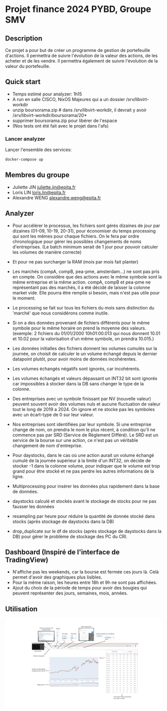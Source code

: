# Projet finance 2024 PYBD, Groupe SMV

## Description
Ce projet a pour but de créer un programme de gestion de portefeuille d'actions. Il permettra de suivre l'évolution de la valeur des actions, de les acheter et de les vendre. Il permettra également de suivre l'évolution de la valeur du portefeuille.

## Quick start
- Temps estimé pour analyzer: 1h15
- A run en salle CISCO, NixOS Majeures qui a un dossier /srv/libvirt-workdir
- unzip boursorama.zip # dans /srv/libvirt-workdir, il devrait y avoir /srv/libvirt-workdir/boursorama/20*
- supprimer boursorama.zip pour libérer de l'espace
- (Nos tests ont été fait avec le projet dans l'afs)

### Lancer analyzer
Lançer l'ensemble des services:
```bash
docker-compose up
```

## Membres du groupe
- Juliette JIN <juliette.jin@epita.fr>
- Loris LIN <loris.lin@epita.fr>
- Alexandre WENG <alexandre.weng@epita.fr>

## Analyzer

- Pour accélérer le processus, les fichiers sont gérés dizaines de jour par dizaines (01-09, 10-19, 20-31), pour économiser du temps processing qui sont les mêmes pour chaque fichiers. On le fera par ordre chronologique pour gérer les possibles changements de noms d'entreprises. (Le batch minimum serait de 1 jour pour pouvoir calculer les volumes de manière correcte)
- Et pour ne pas surcharger la RAM (mois par mois fait planter)

- Les marchés (compA, compB, pea-pme, amsterdam...) ne sont pas pris en compte. On considère que des actions avec le même symbole sont la même entreprise et la même action. compA, compB et pea-pme ne représentant pas des marchés, il a été décidé de laisser la colonne market vide. Elle pourra être remplie si besoin, mais n'est pas utile pour le moment.

- Le processing se fait sur tous les fichiers du mois sans distinction du 'marché' que nous considérons comme inutile.

- Si on a des données provenant de fichiers différents pour le même symbole pour le même horaire on prend la moyenne des valeurs. (exemple: 2 fichiers du 01/01/2000 10h01:00.013 qui nous donnent 10.01 et 10.02 pour la valorisation d'un même symbole, on prendra 10.015.)

- Les données initialles des fichiers donnent les volumes cumulés sur la journée, on choisit de calculer le un volume échangé depuis le dernier datapoint plutôt, pour avoir moins de données incohérentes.
- Les volumes échangés négatifs sont ignorés, car incohérents.
- Les volumes échangés et valeurs dépassant un INT32 bit sont ignorés car impossibles à stocker dans la DB sans changer le type de la colonne.

- Des entreprises avec un symbole finissant par NV (nouvelle valeur) peuvent souvent avoir des volumes nuls et aucune fluctuation de valeur tout le long de 2019 a 2024. On ignore et ne stocke pas les symboles avec un écart-type de 0 sur leur valeur.

- Nos entreprises sont identifiées par leur symbole. Si une entreprise change de nom, on prendra le nom le plus récent, à condition qu'il ne commence pas par SRD (Service de Règlement Différé). Le SRD est un service de la bourse sur une action, ce n'est pas un véritable changement de nom d'entreprise.

- Pour daystocks, dans le cas où une action aurait un volume échangé cumulé de la journée supérieur à la limite d'un INT32, on décide de stocker -1 dans la colonne volume, pour indiquer que le volume est trop grand pour être stocké et ne pas perdre les autres informations de la ligne.

- Multiprocessing pour insérer les données plus rapidement dans la base de données.

- daystocks calculé et stockés avant le stockage de stocks pour ne pas fausser les données

- resampling par heure pour réduire la quantité de donnée stocké dans stocks (après stockage de daystocks dans la DB)
- drop_duplicate sur le df de stocks (après stockage de daystocks dans la DB) pour gérer le problème de stockage des PC du CRI.


## Dashboard (Inspiré de l'interface de TradingView)

- N'affiche pas les weekends, car la bourse est fermée ces jours là. Celà permet d'avoir des graphiques plus lisibles.
- Pour la même raison, les heures entre 18h et 9h ne sont pas affichées.
- Ajout du choix de la période de temps pour avoir des bougies qui peuvent représenter des jours, semaines, mois, années.

## Utilisation

![alt text](https://github.com/Erdnaxela3/PYBD-2024/blob/main/frontend_instructions.png)
